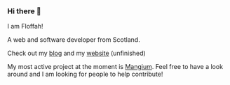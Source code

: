 ### Hi there 👋

<!--
**Floffah/Floffah** is a ✨ _special_ ✨ repository because its `README.md` (this file) appears on your GitHub profile.

Here are some ideas to get you started:

- 🔭 I’m currently working on ...
- 🌱 I’m currently learning ...
- 👯 I’m looking to collaborate on ...
- 🤔 I’m looking for help with ...
- 💬 Ask me about ...
- 📫 How to reach me: ...
- 😄 Pronouns: ...
- ⚡ Fun fact: ...
-->

I am Floffah!

A web and software developer from Scotland.

Check out my [blog](https://blog.floffah.dev) and my [website](https://floffah.dev) (unfinished)

My most active project at the moment is [Mangium](https://github.com/mangium/mangium). Feel free to have a look around and I am looking for people to help contribute!
